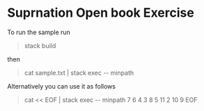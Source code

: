 # Suprnation Open book Exercise

To run the sample run

  > stack build

then

  > cat sample.txt | stack exec -- minpath

Alternatively you can use it as follows


  > cat << EOF | stack exec -- minpath
  7
  6 4
  3 8 5
  11 2 10 9
  EOF
